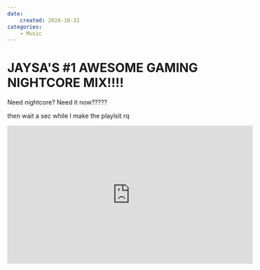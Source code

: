 ```yaml
---
date:
    created: 2024-10-31
categories:
    - Music
---
```


# JAYSA'S #1 AWESOME GAMING NIGHTCORE MIX!!!!

Need nightcore? Need it now?????
<!-- more -->

then wait a sec while I make the playlsit rq
<iframe width="560" height="315" src="https://www.youtube.com/embed/videoseries?si=uweT6m2IsKNjgwE_&amp;list=PLAgrLRUO5hLckV1KG8JybjuR6JRVKD0iO" title="YouTube video player" frameborder="0" allow="accelerometer; autoplay; clipboard-write; encrypted-media; gyroscope; picture-in-picture; web-share" referrerpolicy="strict-origin-when-cross-origin" allowfullscreen></iframe>

